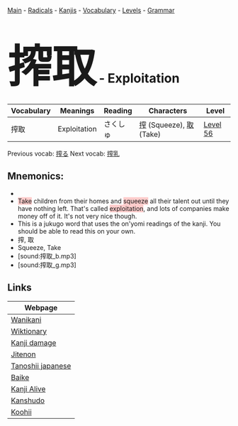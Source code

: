 <style> bigfont {font-size: 100px}</style>
[Main](../README.md) -
[Radicals](../radicals.md) -
[Kanjis](../kanjis.md) -
[Vocabulary](../vocabulary.md) -
[Levels](../levels.md) -
[Grammar](../grammar.md)
# <bigfont> 搾取</bigfont> - Exploitation 

| Vocabulary | Meanings | Reading | Characters | Level |
| --- | --- | --- | --- | --- |
| 搾取 | Exploitation | さくしゅ |  [搾](../kanjis/搾.md) (Squeeze), [取](../kanjis/取.md) (Take) | [Level 56](../levels/wk_level56.md) |

Previous vocab: [搾る](搾る.md) Next vocab: [搾乳](搾乳.md) 

## Mnemonics:

* 
* <span style="background-color:#ffcccb"> Take</span> children from their homes and <span style="background-color:#ffcccb"> squeeze</span> all their talent out until they have nothing left. That's called <span style="background-color:#ffcccb"> exploitation</span>, and lots of companies make money off of it. It's not very nice though.
* This is a jukugo word that uses the on'yomi readings of the kanji. You should be able to read this on your own.
* 搾, 取
* Squeeze, Take
* [sound:搾取_b.mp3]
* [sound:搾取_g.mp3]


## Links 

| Webpage |
| --- |
| [Wanikani          ](https://www.wanikani.com/kanji/搾取) |
| [Wiktionary        ](https://en.wiktionary.org/wiki/搾取) |
| [Kanji damage      ](http://www.kanjidamage.com/kanji/search?utf8=✓&q=搾取) |
| [Jitenon           ](https://jitenon.com/kanji/搾取) |
| [Tanoshii japanese ](https://www.tanoshiijapanese.com/dictionary/kanji.cfm?k=搾取) |
| [Baike             ](https://baike.baidu.com/item/搾取) |
| [Kanji Alive       ](https://app.kanjialive.com/搾取) |
| [Kanshudo          ](https://www.kanshudo.com/searchmn?q=搾取) |
| [Koohii            ](https://kanji.koohii.com/study/kanji/搾取) |
